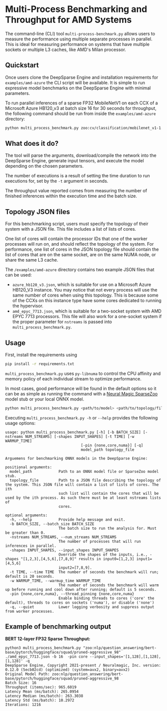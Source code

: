 <!--
Copyright (c) 2021 - present / Neuralmagic, Inc. All Rights Reserved.

Licensed under the Apache License, Version 2.0 (the "License");
you may not use this file except in compliance with the License.
You may obtain a copy of the License at

   http://www.apache.org/licenses/LICENSE-2.0

Unless required by applicable law or agreed to in writing,
software distributed under the License is distributed on an "AS IS" BASIS,
WITHOUT WARRANTIES OR CONDITIONS OF ANY KIND, either express or implied.
See the License for the specific language governing permissions and
limitations under the License.
-->

# Multi-Process Benchmarking and Throughput for AMD Systems

The command-line (CLI) tool `multi-process-benchmark.py` allows users to measure the performance using multiple separate processes in parallel. This is ideal for measuring performance on systems that have multiple sockets or multiple L3 caches, like AMD's Milan processor.

## Quickstart

Once users clone the DeepSparse Engine and installation requirements for `examples/amd-azure` the CLI script will be available.
It is simple to run expressive model benchmarks on the DeepSparse Engine with minimal parameters.

To run parallel inferences of a sparse FP32 MobileNetV1 on each CCX of a Microsoft Azure HB120\_v3 at batch size 16 for 30 seconds for throughput,
the following command should be run from inside the `examples/amd-azure` directory:
```bash
python multi_process_benchmark.py zoo:cv/classification/mobilenet_v1-1.0/pytorch/sparseml/imagenet/pruned-moderate ./azure_hb120_v3.json --batch_size 16 --time 30
```

## What does it do?

The tool will parse the arguments, download/compile the network into the DeepSparse Engine, generate input tensors, and execute the model depending on the chosen parameters.

The number of executions is a result of setting the time duration to run executions for, set by the `-t` argument in seconds.

The throughput value reported comes from measuring the number of finished inferences within the execution time and the batch size.

## Topology JSON files

For this benchmarking script, users must specify the topology of their system with a JSON file. This file includes a list of lists of cores. 

One list of cores will contain the processor IDs that one of the worker processes will run on, and should reflect the topology of the system. For performance, one list of cores in the JSON topology file should contain the list of cores that are on the same socket, are on the same NUMA node, or share the same L3 cache. 

The `/examples/amd-azure` directory contains two example JSON files that can be used:

- `azure_hb120_v3.json`, which is suitable for use on a Microsoft Azure HB120\_V3 instance. You may notice that not every process will use the same number of cores when using this topology. This is because some of the CCXs on this instance type have some cores dedicated to running the hypervisor.
- `amd_epyc_7713.json`, which is suitable for a two-socket system with AMD EPYC 7713 processors. This file will also work for a one-socket system if the proper parameter for `nstreams` is passed into `multi_process_benchmark.py`.

## Usage

First, install the requirements using
```bash
pip install -r requirements.txt
```
`multi_process_benchmark.py` uses `py-libnuma` to control the CPU affinity and memory policy of each individual stream to optimize performance.

In most cases, good performance will be found in the default options so it can be as simple as running the command with a [Neural Magic SparseZoo](https://sparsezoo.neuralmagic.com) model stub or your local ONNX model.

```bash
python multi_process_benchmark.py <path/to/model> <path/to/topology/file>
```

Executing `multi_process_benchmark.py -h` or `--help` provides the following usage options:

```
usage: python multi_process_benchmark.py [-h] [-b BATCH_SIZE] [-nstreams NUM_STREAMS] [-shapes INPUT_SHAPES] [-t TIME] [-w WARMUP_TIME]
                                  [-pin {none,core,numa}] [-q]
                                  model_path topology_file

Arguemens for benchmarking ONNX models in the DeepSparse Engine:

positional arguments:
  model_path            Path to an ONNX model file or SparseZoo model stub.
  topology_file         Path to a JSON file describing the topology of the system. This JSON file will contain a list of lists of cores. The ith
                        such list will contain the cores that will be used by the ith process. As such there must be at least nstreams lists of
                        cores.

optional arguments:
  -h, --help            Provide help message and exit.
  -b BATCH_SIZE, --batch_size BATCH_SIZE
                        The batch size to run the analysis for. Must be greater than 0.
  -nstreams NUM_STREAMS, --num_streams NUM_STREAMS
                        The number of processes that will run inferences in parallel.
  -shapes INPUT_SHAPES, --input_shapes INPUT_SHAPES
                        Override the shapes of the inputs, i.e., -shapes "[1,2,3],[4,5,6],[7,8,9]" results in input0=[1,2,3] input1=[4,5,6]
                        input2=[7,8,9].
  -t TIME, --time TIME  The number of seconds the benchmark will run; default is 20 seconds.
  -w WARMUP_TIME, --warmup_time WARMUP_TIME
                        The number of seconds the benchmark will warm up before running and cool down after running; default is 5 seconds.
  -pin {none,core,numa}, --thread_pinning {none,core,numa}
                        Enable binding threads to cores ('core' the default), threads to cores on sockets ('numa'), or disable ('none')
  -q, --quiet           Lower logging verbosity and suppress output from worker processes.
```

## Example of benchmarking output

**BERT 12-layer FP32 Sparse Throughput:**

```
python3 multi_process_benchmark.py "zoo:nlp/question_answering/bert-base/pytorch/huggingface/squad/pruned-aggressive_98" ./amd_epyc_7713.json -b 16  -pin core --input_shapes='[1,128],[1,128],[1,128]' -q
DeepSparse Engine, Copyright 2021-present / Neuralmagic, Inc. version: 0.12.0 (5ecb02cd) (optimized) (system=avx2, binary=avx2)
Original Model Path: zoo:nlp/question_answering/bert-base/pytorch/huggingface/squad/pruned-aggressive_98
Batch Size: 16
Throughput (items/sec): 965.6019
Latency Mean (ms/batch): 265.0954
Latency Median (ms/batch): 263.3038
Latency Std (ms/batch): 10.2972
Iterations: 1216
```

